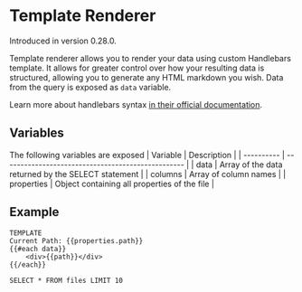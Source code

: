# Template Renderer
Introduced in version 0.28.0.

Template renderer allows you to render your data using custom Handlebars template. It allows for greater control over how your resulting data is structured, allowing you to generate any HTML markdown you wish.
Data from the query is exposed as `data` variable.

Learn more about handlebars syntax [in their official documentation](https://handlebarsjs.com/guide/).

## Variables
The following variables are exposed
| Variable   | Description                                        |
| ---------- | -------------------------------------------------- |
| data       | Array of the data returned by the SELECT statement |
| columns    | Array of column names                              |
| properties | Object containing all properties of the file       |


## Example
```sqlseal
TEMPLATE
Current Path: {{properties.path}}
{{#each data}}
    <div>{{path}}</div>
{{/each}}

SELECT * FROM files LIMIT 10
```

